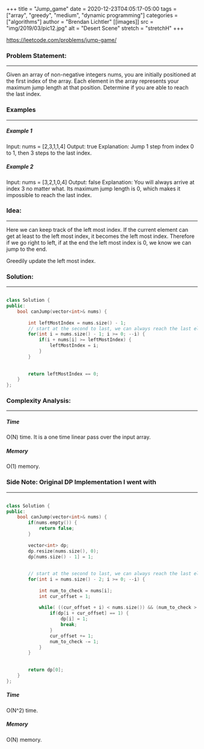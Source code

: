 +++
title = "Jump_game"
date = 2020-12-23T04:05:17-05:00
tags = ["array", "greedy", "medium", "dynamic programming"]
categories = ["algorithms"]
author = "Brendan Lichtler"
[[images]]
  src = "img/2019/03/pic12.jpg"
  alt = "Desert Scene"
  stretch = "stretchH"
+++

https://leetcode.com/problems/jump-game/

<h3>Problem Statement:</h3>
<hr> 

Given an array of non-negative integers nums, you are initially positioned at the first index of the array.
Each element in the array represents your maximum jump length at that position.
Determine if you are able to reach the last index.


<h3>Examples</h3>
<hr>

<h5><b>Example 1</b></h5>
Input: nums = [2,3,1,1,4]
Output: true
Explanation: Jump 1 step from index 0 to 1, then 3 steps to the last index.


<h5><b>Example 2</b></h5>
Input: nums = [3,2,1,0,4]
Output: false
Explanation: You will always arrive at index 3 no matter what. Its maximum jump length is 0, which makes it impossible to reach the last index.



<h3>Idea:</h3>
<hr>

Here we can keep track of the left most index. If the current element can get at least to the left most index, it becomes the left most index.
Therefore if we go right to left, if at the end the left most index is 0, we know we can jump to the end. 

Greedily update the left most index.

<h3>Solution:</h3>
<hr>

``` C++ 

class Solution {
public:
    bool canJump(vector<int>& nums) {
       
        int leftMostIndex = nums.size() - 1;
        // start at the second to last, we can always reach the last element
        for(int i = nums.size() - 1; i >= 0; --i) {
            if(i + nums[i] >= leftMostIndex) {
                leftMostIndex = i;
            }
        }
        
        
        return leftMostIndex == 0;
    }
};


```

<h3>Complexity Analysis:</h3>
<hr>

<h5><b>Time</b></h5>

O(N) time. It is a one time linear pass over the input array.

<h5><b>Memory</b></h5>

O(1) memory. 


<h3>Side Note: Original DP Implementation I went with</h3>
<hr>

``` c++

class Solution {
public:
    bool canJump(vector<int>& nums) {
        if(nums.empty()) {
            return false;
        }
        
        vector<int> dp;
        dp.resize(nums.size(), 0);
        dp[nums.size() - 1] = 1;
        
        
        // start at the second to last, we can always reach the last element
        for(int i = nums.size() - 2; i >= 0; --i) {
            
            int num_to_check = nums[i];
            int cur_offset = 1;
            
            while( ((cur_offset + i) < nums.size()) && (num_to_check > 0) ) {
                if(dp[i + cur_offset] == 1) {
                    dp[i] = 1;
                    break;
                }
                cur_offset += 1;
                num_to_check -= 1;
            }
        }
        
        
        return dp[0];
    }
};

```

<h5><b>Time</b></h5>

O(N^2) time. 

<h5><b>Memory</b></h5>

O(N) memory. 



